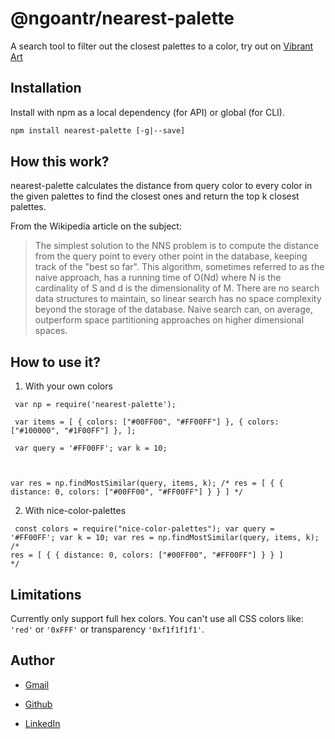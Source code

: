 # @ngoantr/nearest-palette

A search tool to filter out the closest palettes to a color, try out on  [ Vibrant Art](https://vibrant-art-map.netlify.app/)

## Installation

Install with npm as a local dependency (for API) or global (for CLI).

```sh
npm install nearest-palette [-g|--save]
```

## How this work?

nearest-palette calculates the distance from query color to every color in the given palettes to find the closest ones and return the top k closest palettes.

From the Wikipedia article on the subject:

> The simplest solution to the NNS problem is to compute the distance from the query point to every other point in the database, keeping track of the "best so far". This algorithm, sometimes referred to as the naive approach, has a running time of O(Nd) where N is the cardinality of S and d is the dimensionality of M. There are no search data structures to maintain, so linear search has no space complexity beyond the storage of the database. Naive search can, on average, outperform space partitioning approaches on higher dimensional spaces.
> 

## How to use it?

1. With your own colors

<code> var np = require('nearest-palette'); </code>

<code> var items = [
  { colors: ["#00FF00", "#FF00FF"] },
  { colors: ["#100000", "#1F00FF"] },
];</code>

<code> var query = '#FF00FF';
var k = 10;

var res = np.findMostSimilar(query, items, k);
/* res = [
{
{ distance: 0, colors: ["#00FF00", "#FF00FF"] }
 }
] */
</code>

2. With nice-color-palettes

<code> const colors = require("nice-color-palettes");
var query = '#FF00FF';
var k = 10;
var res = np.findMostSimilar(query, items, k);
/* res = [
    {
        { distance: 0, colors: ["#00FF00", "#FF00FF"] }
    }
] */</code>


## Limitations

Currently only support full hex colors. You can't use all CSS colors like: `'red'` or `'0xFFF'` or transparency `'0xf1f1f1f1'`.


## Author

* [Gmail](mailto:ngoan.n.tr@gmail.com)

* [Github](https://github.com/tnngoan)

* [LinkedIn](https://www.linkedin.com/in/tnngoan/)
